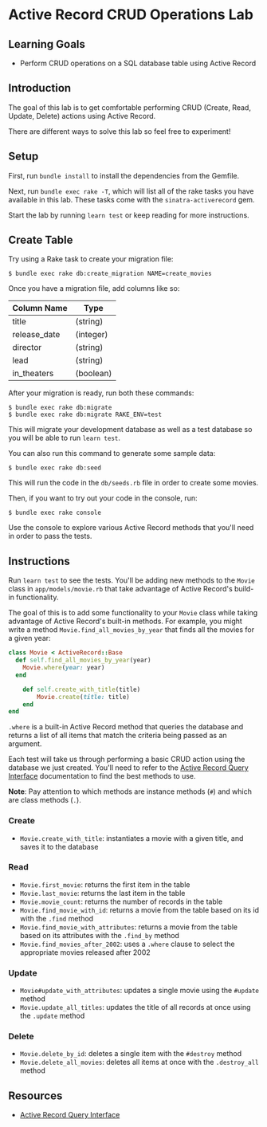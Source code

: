 # Active Record CRUD Operations Lab

## Learning Goals

- Perform CRUD operations on a SQL database table using Active Record

## Introduction

The goal of this lab is to get comfortable performing CRUD (Create, Read,
Update, Delete) actions using Active Record.

There are different ways to solve this lab so feel free to experiment!

## Setup

First, run `bundle install` to install the dependencies from the Gemfile.

Next, run `bundle exec rake -T`, which will list all of the rake tasks you have
available in this lab. These tasks come with the `sinatra-activerecord` gem.

Start the lab by running `learn test` or keep reading for more instructions.

## Create Table

Try using a Rake task to create your migration file:

```console
$ bundle exec rake db:create_migration NAME=create_movies
```

Once you have a migration file, add columns like so:

| Column Name  | Type      |
| ------------ | --------- |
| title        | (string)  |
| release_date | (integer) |
| director     | (string)  |
| lead         | (string)  |
| in_theaters  | (boolean) |

After your migration is ready, run both these commands:

```console
$ bundle exec rake db:migrate
$ bundle exec rake db:migrate RAKE_ENV=test
```

This will migrate your development database as well as a test database so you
will be able to run `learn test`.

You can also run this command to generate some sample data:

```console
$ bundle exec rake db:seed
```

This will run the code in the `db/seeds.rb` file in order to create some movies.

Then, if you want to try out your code in the console, run:

```console
$ bundle exec rake console
```

Use the console to explore various Active Record methods that you'll need in
order to pass the tests.

## Instructions

Run `learn test` to see the tests. You'll be adding new methods to the `Movie`
class in `app/models/movie.rb` that take advantage of Active Record's build-in
functionality.

The goal of this is to add some functionality to your `Movie` class while taking
advantage of Active Record's built-in methods. For example, you might write a
method `Movie.find_all_movies_by_year` that finds all the movies for a given
year:

```rb
class Movie < ActiveRecord::Base
  def self.find_all_movies_by_year(year)
    Movie.where(year: year)
  end

	def self.create_with_title(title)
		Movie.create(title: title)
	end
end
```

`.where` is a built-in Active Record method that queries the database and
returns a list of all items that match the criteria being passed as an argument.

Each test will take us through performing a basic CRUD action using the database
we just created. You'll need to refer to the [Active Record Query
Interface][querying] documentation to find the best methods to use.

**Note**: Pay attention to which methods are instance methods (`#`) and which
are class methods (`.`).

### Create

- `Movie.create_with_title`: instantiates a movie with a given title, and saves
  it to the database

### Read

- `Movie.first_movie`: returns the first item in the table
- `Movie.last_movie`: returns the last item in the table
- `Movie.movie_count`: returns the number of records in the table
- `Movie.find_movie_with_id`: returns a movie from the table based on its id
  with the `.find` method
- `Movie.find_movie_with_attributes`: returns a movie from the table based on
  its attributes with the `.find_by` method
- `Movie.find_movies_after_2002`: uses a `.where` clause to select the
  appropriate movies released after 2002

### Update

- `Movie#update_with_attributes`: updates a single movie using the `#update`
  method
- `Movie.update_all_titles`: updates the title of all records at once using the
  `.update` method

### Delete

- `Movie.delete_by_id`: deletes a single item with the `#destroy` method
- `Movie.delete_all_movies`: deletes all items at once with the `.destroy_all`
  method

## Resources

- [Active Record Query Interface][querying]

[querying]: https://guides.rubyonrails.org/active_record_querying.html

